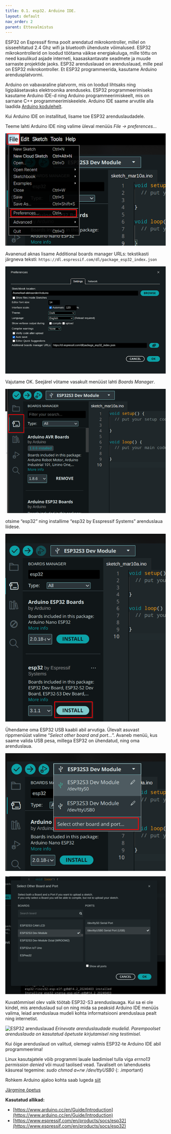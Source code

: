 ```yaml
---
title: 0.1. esp32. Arduino IDE.
layout: default
nav_order: 2
parent: Ettevalmistus
---
```

ESP32 on Espressif firma poolt arendatud mikrokontroller, millel on sisseehitatud 2.4 Ghz wifi ja bluetooth ühenduste võimalused. ESP32 mikrokontrollerid on loodud töötama väikse energiakuluga, mille tõttu on need kasulikud asjade interneti, kaasaskantavate seadmete ja muude sarnaste projektide jaoks. ESP32 arenduslauad on arenduslauad, mille peal on ESP32 mikrokontroller. Et ESP32 programmeerida, kasutame Arduino arendusplatvormi. 

Arduino on vabavaraline platvorm, mis on loodud lihtsaks ning ligipääsetavaks elektroonika arenduseks. ESP32 programmeerimiseks kasutame Arduino IDE-d ning Arduino programmeerimiskeelt, mis on sarnane C++ programmeerimiskeelele. Arduino IDE saame arvutile alla laadida [Arduino kodulehelt](https://www.arduino.cc/en/software).

Kui Arduino IDE on installitud, lisame toe ESP32 arenduslaudadele.

Teeme lahti Arduino IDE ning valime üleval menüüs *File -> preferences…*

![](./pildid/1.png)

Avanenud aknas lisame Additional boards manager URLs: tekstikasti järgneva teksti:
`https://dl.espressif.com/dl/package_esp32_index.json`

![](./pildid/2.png)

Vajutame OK. Seejärel võtame vasakult menüüst lahti *Boards Manager*.

![](./pildid/3.png)

otsime “esp32” ning installime “esp32 by Esspressif Systems” arenduslaua liidese.

![](./pildid/4.png)

Ühendame oma ESP32 USB kaabli abil arvutiga. Ülevalt asuvast rippmenüüst valime “*Select other board and port…*”. Avaneb menüü, kus saame valida USB pesa, millega ESP32 on ühendatud, ning oma arenduslaua.

![](./pildid/5.png)

![](./pildid/6.png)

Kuvatõmmisel olev valik töötab ESP32-S3 arenduslauaga. Kui sa ei ole kindel, mis arenduslaud sul on ning mida sa peaksid Arduino IDE menüüs valima, leiad arenduslaua mudeli kohta informatsiooni arenduslaua pealt ning internetist.

![ESP32 arenduslauad](./7.jpg)
*Erinevate arenduslaudade mudelid. Parempoolset arenduslauda on kasutatud õpetuste kirjutamisel ning testimisel.*

Kui õige arenduslaud on valitud, olemegi valmis ESP32-te Arduino IDE abil programmeerima!

Linux kasutajatele võib programmi lauale laadimisel tulla viga *errno13 permission denied* või muud taolised vead. Tavaliselt on lahenduseks käsureal tegemine: *sudo chmod a+rw /dev/ttyUSB0*
{: .important}

Rohkem Arduino ajaloo kohta saab lugeda [siit](https://spectrum.ieee.org/the-making-of-arduino)

[Järgmine õpetus](./ettevalmistus-2)

**Kasutatud allikad:**  
- [https://www.arduino.cc/en/Guide/Introduction](https://www.arduino.cc/en/Guide/Introduction)
- [https://www.espressif.com/en/products/socs/esp32](https://www.espressif.com/en/products/socs/esp32)
